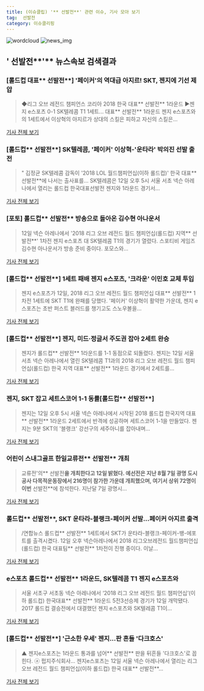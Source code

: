 ```yaml
---
title: (이슈클립) '** 선발전**' 관련 이슈, 기사 모아 보기
tag:  선발전
category: 이슈클리핑
---
```

![wordcloud](https://s3.ap-northeast-2.amazonaws.com/lyrics101-wordcloud/2018-09-12-1536746100.png)
![news_img](https://user-images.githubusercontent.com/42597476/44507050-1206f400-a6e4-11e8-8d98-7ffbfebb353f.png)
## **'** 선발전**'** 뉴스속보 검색결과
### [롤드컵 대표** 선발전**] '페이커'의 역대급 아지르! SKT, 젠지에 기선 제압

>◆리그 오브 레전드 챔피언스 코리아 2018 한국 대표** 선발전** 1라운드 ▶젠지 e스포츠 0-1 SK텔레콤 T1 1세트... 대표** 선발전** 1라운드 젠지 e스포츠와의 1세트에서 이상혁의 아지르가 상대의 스킬은 피하고 자신의 스킬은...

<a href="http://www.dailyesports.com/view.php?ud=2018091217061583743cf949c6b9_27" target="_blank">기사 전체 보기</a>

### [롤드컵** 선발전**] SK텔레콤, '페이커' 이상혁-'운타라' 박의진 선발 출전

>" 김정균 SK텔레콤 감독이 '2018 LOL 월드챔피언십(이하 롤드컵)' 한국 대표** 선발전**에 나서는 출사표를... SK텔레콤은 12일 오후 5시 서울 서초 넥슨 아레나에서 열리는 롤드컵 한국대표선발전 젠지와 1라운드 경기서...

<a href="http://www.osen.co.kr/article/G1110987769" target="_blank">기사 전체 보기</a>

### [포토] 롤드컵** 선발전** 방송으로 돌아온 김수현 아나운서

>12일 넥슨 아레나에서 '2018 리그 오브 레전드 월드 챔피언십(롤드컵) 지역** 선발전**' 1차전 젠지 e스포츠 대 SK텔레콤 T1의 경기가 열렸다. 스포티비 게임즈 김수현 아나운서가 방송 준비 중이다. 포모스와...

<a href="http://www.fomos.kr/redirect/news_view?news_cate_id=13&entry_id=63739" target="_blank">기사 전체 보기</a>

### [롤드컵** 선발전**] 1세트 패배 젠지 e스포츠, '크라운' 이민호 교체 투입

>젠지 e스포츠가 12일, 2018 리그 오브 레전드 월드 챔피언십 대표** 선발전** 1차전 1세트에 SKT T1에 완패를 당했다. '페이커' 이상혁이 활약한 가운데, 젠지 e스포츠는 초반 퍼스트 블러드를 챙기고도 스노우볼을...

<a href="http://www.inven.co.kr/webzine/news/?news=207040&iskin=esports" target="_blank">기사 전체 보기</a>

### [롤드컵** 선발전**] 젠지, 미드·정글서 주도권 잡아 2세트 완승

>젠지가 롤드컵** 선발전** 1라운드를 1-1 동점으로 되돌렸다. 젠지는 12일 서울 서초 넥슨 아레나에서 열린 SK텔레콤 T1과의 2018 리그 오브 레전드 월드 챔피언십(롤드컵) 한국 지역 대표** 선발전** 1라운드 경기에서 2세트를...

<a href="http://www.kukinews.com/news/article.html?no=585144" target="_blank">기사 전체 보기</a>

### 젠지, SKT 잡고 세트스코어 1-1 동률[롤드컵** 선발전**]

>젠지는 12일 오후 5시 서울 넥슨 아레나에서 시작된 2018 롤드컵 한국지역 대표** 선발전** 1라운드 2세트에서 반격에 성공하며 세트스코어 1-1을 만들었다. 젠지는 9분 SKT의 '블랭크' 강선구의 세주아니를 잡아내며...

<a href="http://stoo.asiae.co.kr/news/naver_view.htm?idxno=2018091218461344553" target="_blank">기사 전체 보기</a>

### 어린이 스내그골프 한일교류전** 선발전** 개최

>교류전'의** 선발전**을 개최한다고 12일 밝혔다.   예선전은 지난 8월 7일 광명 도시공사 다목적운동장에서 216명이 참가한 가운데 개최했으며, 여기서 상위 72명이 이번** 선발전**에 참석한다.   지난달 7일 광명시...

<a href="http://www.babytimes.co.kr/news/articleView.html?idxno=21883" target="_blank">기사 전체 보기</a>

### 롤드컵** 선발전**, SKT 운타라-블랭크-페이커 선발…페이커 아지르 출격

>/연합뉴스 롤드컵** 선발전** 1세트에서 SKT가 운타라-블랭크-페이커-뱅-에포트를 출격시켰다. 12일 오후 넥슨아레나에서 2018 리그오브레전드 월드챔피언십(롤드컵) 한국 대표팀** 선발전** 1차전이 진행 중이다. 이날...

<a href="http://www.kyeongin.com/main/view.php?key=20180912001709434" target="_blank">기사 전체 보기</a>

### e스포츠 롤드컵** 선발전** 1라운드, SK텔레콤 T1 젠지 e스포츠와

>서울 서초구 서초동 넥슨 아레나에서 ‘2018 리그 오브 레전드 월드 챔피언십’(이하 롤드컵) 한국대표** 선발전** 1라운드 5전3선승제 경기가 12일 개막됐다. 2017 롤드컵 결승전에서 대결했던 젠지 e스포츠와 SK텔레콤 T1이...

<a href="http://sports.khan.co.kr/news/sk_index.html?art_id=201809121736003&sec_id=560201&pt=nv" target="_blank">기사 전체 보기</a>

### [롤드컵** 선발전**] '근소한 우세' 젠지…판 흔들 '다크호스'

>▲ 젠지e스포츠는 1라운드 통과를 넘어** 선발전** 판을 뒤흔들 '다크호스'로 꼽힌다. ⓐ 펍지주식회사... 젠지e스포츠는 12일 서울 넥슨 아레나에서 열리는 리그 오브 레전드 월드 챔피언십(이하 롤드컵) 한국 대표** 선발전**...

<a href="http://www.spotvnews.co.kr/?mod=news&act=articleView&idxno=236278" target="_blank">기사 전체 보기</a>


